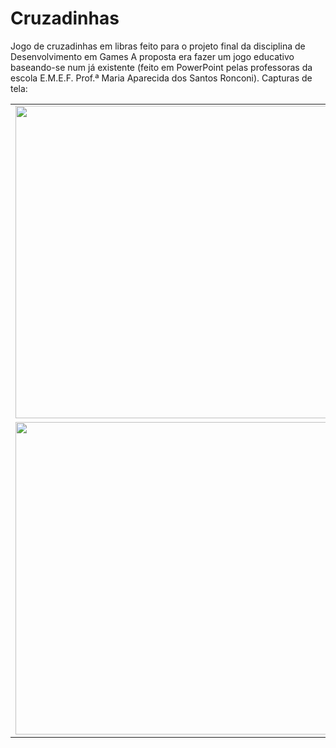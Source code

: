# Cruzadinhas
 Jogo de cruzadinhas em libras feito para o projeto final da disciplina de Desenvolvimento em Games
 A proposta era fazer um jogo educativo baseando-se num já existente (feito em PowerPoint pelas professoras da escola E.M.E.F. Prof.ª Maria Aparecida dos Santos Ronconi).
 Capturas de tela:
 <table><tr>
 <td> <img src="https://i.imgur.com/97usKPD.jpg" width="500"></td>
 <td> <img src="https://i.imgur.com/SoQI2l6.jpg" width="500"></td>
 </tr>
 <tr>
 <td> <img src="https://i.imgur.com/uORDBLn.jpg" width="500"></td>
 <td> <img src="https://i.imgur.com/nCL1gVg.jpg" width="500"></td>
 </tr>
 </table>
